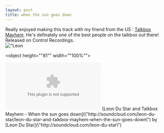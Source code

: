 ```yaml
---
layout: post
title: when the sun goes down
---
```

Really enjoyed making this track with my friend from the US : [Talkbox Mayhem](\"http://www.myspace.com/talkboxmayhem\" "\"\""). He's definately one of the best people on the talkbox out there! Released on Control Recordings.  
![\"Leon](\"/img/promo_single_whenthesungoes.jpg\")  
  

<object height="\"81\"" width="\"100%\"">
<param name="\"movie\"" value="\"http://player.soundcloud.com/player.swf?url=http%3A%2F%2Fapi.soundcloud.com%2Ftracks%2F9002948\"">
</param>
<param name="\"allowscriptaccess\"" value="\"always\"">
</param>
<embed allowscriptaccess="\"always\"" height="\"81\"" src="\"http://player.soundcloud.com/player.swf?url=http%3A%2F%2Fapi.soundcloud.com%2Ftracks%2F9002948\"" type="\"application/x-shockwave-flash\"" width="\"100%\"">
</embed>
</object>
[Leon Du Star and Talkbox Mayhem - When the sun goes down](\"http://soundcloud.com/leon-du-star/leon-du-star-and-talkbox-mayhem-when-the-sun-goes-down\") by [Leon Du Star](\"http://soundcloud.com/leon-du-star\")
